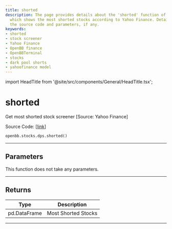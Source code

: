 ```yaml
---
title: shorted
description: The page provides details about the 'shorted' function of OpenBBTerminal
  which shows the most shorted stocks according to Yahoo Finance. Details include
  the source code and parameters, if any.
keywords:
- shorted
- stock screener
- Yahoo Finance
- OpenBB finance
- OpenBBTerminal
- stocks
- dark pool shorts
- yahoofinance model
---
```


import HeadTitle from '@site/src/components/General/HeadTitle.tsx';

<HeadTitle title="shorted - Dps - Stocks - Reference | OpenBB SDK Docs" />

# shorted

Get most shorted stock screener [Source: Yahoo Finance]

Source Code: [[link](https://github.com/OpenBB-finance/OpenBBTerminal/tree/main/openbb_terminal/stocks/dark_pool_shorts/yahoofinance_model.py#L16)]

```python
openbb.stocks.dps.shorted()
```

---

## Parameters

This function does not take any parameters.

---

## Returns

| Type | Description |
| ---- | ----------- |
| pd.DataFrame | Most Shorted Stocks |
---
